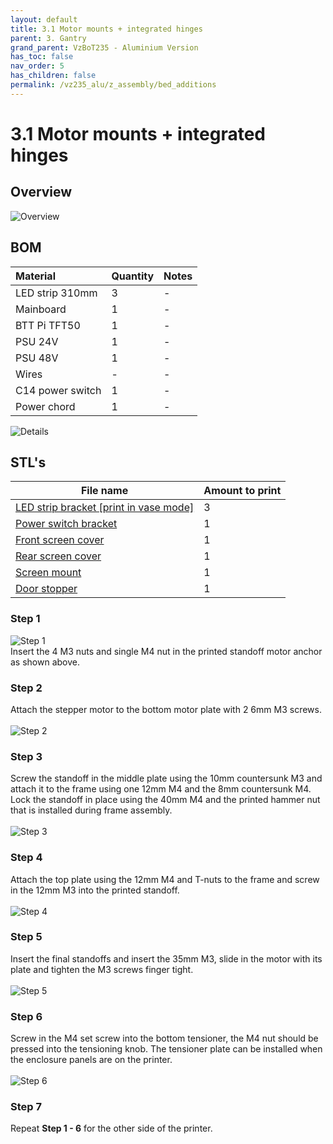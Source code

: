 ```yaml
---
layout: default
title: 3.1 Motor mounts + integrated hinges
parent: 3. Gantry
grand_parent: VzBoT235 - Aluminium Version
has_toc: false
nav_order: 5
has_children: false
permalink: /vz235_alu/z_assembly/bed_additions
---
```


# 3.1 Motor mounts + integrated hinges

## Overview

![Overview](../../assets/images/manual/vz235_alu/gantry/front_motors/overview.png)

## BOM

| Material        | Quantity          | Notes |
|:-------------|:------------------|:------|
| LED strip 310mm           | 3 | - |
| Mainboard | 1 | - |
| BTT Pi TFT50 | 1 | - |
| PSU 24V | 1 | - |
| PSU 48V | 1 | - |
| Wires | - | - |
| C14 power switch | 1 | - |
| Power chord | 1 | - |

![Details](../../assets/images/manual/vz235_alu/gantry/front_motors/details.png)

## STL's

| File name | Amount to print |
|-----------|-----------------|
| <a href="https://github.com/VzBoT3D/VzBoT-Vz235/blob/main/Assemblies%20%26%20STL/Frame/Frame%20brace.stl" target="_blank">LED strip bracket [print in vase mode]</a> | 3 |
| <a href="https://github.com/VzBoT3D/VzBoT-Vz235/blob/main/Assemblies%20%26%20STL/Frame/Frame%20brace.stl" target="_blank">Power switch bracket</a> | 1 |
| <a href="https://github.com/VzBoT3D/VzBoT-Vz235/blob/main/Assemblies%20%26%20STL/Frame/Frame%20brace.stl" target="_blank">Front screen cover</a> | 1 |
| <a href="https://github.com/VzBoT3D/VzBoT-Vz235/blob/main/Assemblies%20%26%20STL/Frame/Frame%20brace.stl" target="_blank">Rear screen cover</a> | 1 |
| <a href="https://github.com/VzBoT3D/VzBoT-Vz235/blob/main/Assemblies%20%26%20STL/Frame/Frame%20brace.stl" target="_blank">Screen mount</a> | 1 |
| <a href="https://github.com/VzBoT3D/VzBoT-Vz235/blob/main/Assemblies%20%26%20STL/Frame/Frame%20brace.stl" target="_blank">Door stopper</a> | 1 |

### Step 1

![Step 1](../../assets/images/manual/vz235_alu/gantry/front_motors/step1.png)
<br>Insert the 4 M3 nuts and single M4 nut in the printed standoff motor anchor as shown above.

### Step 2

Attach the stepper motor to the bottom motor plate with 2 6mm M3 screws.<br><br>
![Step 2](../../assets/images/manual/vz235_alu/gantry/front_motors/step2.png)

### Step 3

Screw the standoff in the middle plate using the 10mm countersunk M3 and attach it to the frame using one 12mm M4 and the 8mm countersunk M4. Lock the standoff in place using the 40mm M4 and the printed hammer nut that is installed during frame assembly.<br><br>
![Step 3](../../assets/images/manual/vz235_alu/gantry/front_motors/step3.png)

### Step 4

Attach the top plate using the 12mm M4 and T-nuts to the frame and screw in the 12mm M3 into the printed standoff.<br><br>
![Step 4](../../assets/images/manual/vz235_alu/gantry/front_motors/step4.png)

### Step 5

Insert the final standoffs and insert the 35mm M3, slide in the motor with its plate and tighten the M3 screws finger tight.<br><br>
![Step 5](../../assets/images/manual/vz235_alu/gantry/front_motors/step5.png)

### Step 6

Screw in the M4 set screw into the bottom tensioner, the M4 nut should be pressed into the tensioning knob. The tensioner plate can be installed when the enclosure panels are on the printer.<br><br>
![Step 6](../../assets/images/manual/vz235_alu/gantry/front_motors/step6.png)

### Step 7
Repeat **Step 1 - 6** for the other side of the printer.